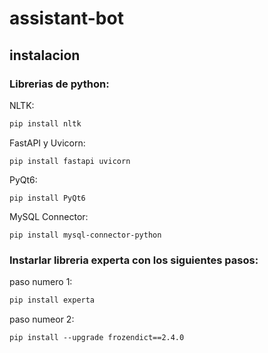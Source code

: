 # assistant-bot

## instalacion

### Librerias de python:

NLTK:

```bash
pip install nltk
```
FastAPI y Uvicorn:

```shell
pip install fastapi uvicorn
```

PyQt6:

```shell
pip install PyQt6
```
MySQL Connector:

```shell
pip install mysql-connector-python
```

### Instarlar libreria experta con los siguientes pasos:

paso numero 1:
```bash
pip install experta
``` 
paso numeor 2:
```shell
pip install --upgrade frozendict==2.4.0
``` 
    
